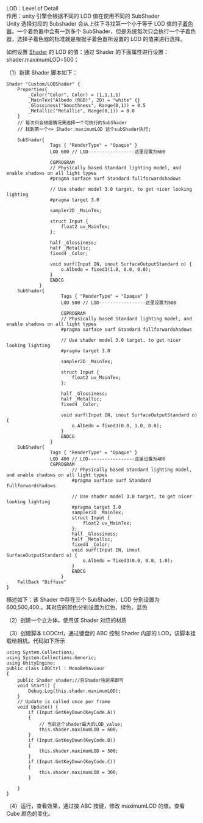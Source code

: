 LOD：Level of Detail  
作用：unity 引擎会根据不同的 LOD 值在使用不同的 SubShader  
Unity 选择对应的 Subshader 会从上往下寻找第一个小于等于 LOD 值的子[着色器](https://so.csdn.net/so/search?q=%E7%9D%80%E8%89%B2%E5%99%A8&spm=1001.2101.3001.7020)。一个着色器中会有一到多个 SubShader，但是系统每次只会执行一个子着色器，选择子着色器的标准就是根据子着色器所设置的 LOD 的值来进行选择。

如何设置 [Shader](https://so.csdn.net/so/search?q=Shader&spm=1001.2101.3001.7020) 的 LOD 的值：通过 Shader 的下面属性进行设置：shader.maximumLOD=500；

（1）新建 Shader 脚本如下：

```
Shader "Custom/LODShader" {
	Properties{
		_Color("Color", Color) = (1,1,1,1)
		_MainTex("Albedo (RGB)", 2D) = "white" {}
		_Glossiness("Smoothness", Range(0,1)) = 0.5
		_Metallic("Metallic", Range(0,1)) = 0.0
	}
	// 每次只会根据情况来选择一个可执行的SubShader
	// 找到第一个<= Shader.maximumLOD 这个subShader执行;
	
	SubShader{
				Tags { "RenderType" = "Opaque" }
				LOD 600 // LOD-----------------这里设置为600
 
				CGPROGRAM
				// Physically based Standard lighting model, and enable shadows on all light types
				#pragma surface surf Standard fullforwardshadows
 
				// Use shader model 3.0 target, to get nicer looking lighting
				#pragma target 3.0
 
				sampler2D _MainTex;
 
				struct Input {
					float2 uv_MainTex;
				};
 
				half _Glossiness;
				half _Metallic;
				fixed4 _Color;
 
				void surf(Input IN, inout SurfaceOutputStandard o) {
					o.Albedo = fixed3(1.0, 0.0, 0.0);
				}
				ENDCG
			}
	SubShader{
					Tags { "RenderType" = "Opaque" }
					LOD 500 // LOD-----------------这里设置为500
 
					CGPROGRAM
					// Physically based Standard lighting model, and enable shadows on all light types
					#pragma surface surf Standard fullforwardshadows
 
					// Use shader model 3.0 target, to get nicer looking lighting
					#pragma target 3.0
 
					sampler2D _MainTex;
 
					struct Input {
						float2 uv_MainTex;
					};
 
					half _Glossiness;
					half _Metallic;
					fixed4 _Color;
 
					void surf(Input IN, inout SurfaceOutputStandard o) {
						o.Albedo = fixed3(0.0, 1.0, 0.0);
					}
					ENDCG
				}
	SubShader{
				Tags { "RenderType" = "Opaque" }
				LOD 400 // LOD-----------------这里设置为400
				CGPROGRAM
						// Physically based Standard lighting model, and enable shadows on all light types
						#pragma surface surf Standard fullforwardshadows
 
						// Use shader model 3.0 target, to get nicer looking lighting
						#pragma target 3.0
						sampler2D _MainTex;
						struct Input {
							float2 uv_MainTex;
						};
						half _Glossiness;
						half _Metallic;
						fixed4 _Color;
						void surf(Input IN, inout SurfaceOutputStandard o) {
							o.Albedo = fixed3(0.0, 0.0, 1.0);
						}
						ENDCG
					}
	FallBack "Diffuse"
}
```

描述如下：该 Shader 中存在三个 SubShader，LOD 分别设置为 600,500,400.。其对应的颜色分别设置为红色、绿色、蓝色

（2）创建一个立方体，使用该 Shader 对应的材质

（3）创建脚本 LODCtrl，通过键盘的 ABC 控制 Shader 内部的 LOD，该脚本挂载给相机。代码如下所示

```
using System.Collections;
using System.Collections.Generic;
using UnityEngine;
public class LODCtrl : MonoBehaviour
{
    public Shader shader;//将Shader拖进来即可
    void Start() {
        Debug.Log(this.shader.maximumLOD);
    }
    // Update is called once per frame
    void Update() {
        if (Input.GetKeyDown(KeyCode.A))
        {
            // 当前这个shader最大的LOD_value;
            this.shader.maximumLOD = 600;
        }
        if (Input.GetKeyDown(KeyCode.B))
        {
            this.shader.maximumLOD = 500;
        }
        if (Input.GetKeyDown(KeyCode.C))
        {
            this.shader.maximumLOD = 300;
        }
 
    }
}
```

（4）运行，查看效果，通过按 ABC 按键，修改 maximumLOD 的值。查看 Cube 颜色的变化。